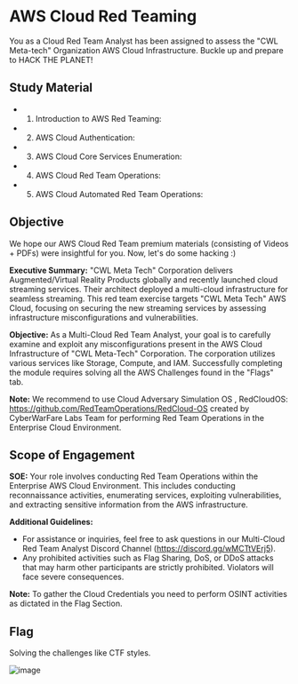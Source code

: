 # AWS Cloud Red Teaming
You as a Cloud Red Team Analyst has been assigned to assess the "CWL Meta-tech" Organization AWS Cloud Infrastructure. Buckle up and prepare to HACK THE PLANET!

## Study Material
+ 1. Introduction to AWS Red Teaming: 
+ 2. AWS Cloud Authentication:
+ 3. AWS Cloud Core Services Enumeration: 
+ 4. AWS Cloud Red Team Operations: 
+ 5. AWS Cloud Automated Red Team Operations: 

## Objective
We hope our AWS Cloud Red Team premium materials (consisting of Videos + PDFs) were insightful for you. Now, let's do some hacking :)

**Executive Summary:**
"CWL Meta Tech" Corporation delivers Augmented/Virtual Reality Products globally and recently launched cloud streaming services. Their architect deployed a multi-cloud infrastructure for seamless streaming. This red team exercise targets "CWL Meta Tech" AWS Cloud, focusing on securing the new streaming services by assessing infrastructure misconfigurations and vulnerabilities.

**Objective:**
As a Multi-Cloud Red Team Analyst, your goal is to carefully examine and exploit any misconfigurations present in the AWS Cloud Infrastructure of "CWL Meta-Tech" Corporation. The corporation utilizes various services like Storage, Compute, and IAM. Successfully completing the module requires solving all the AWS Challenges found in the "Flags" tab.

**Note:**
We recommend to use Cloud Adversary Simulation OS , RedCloudOS: https://github.com/RedTeamOperations/RedCloud-OS created by CyberWarFare Labs Team for performing Red Team Operations in the Enterprise Cloud Environment.


## Scope of Engagement
**SOE:**
Your role involves conducting Red Team Operations within the Enterprise AWS Cloud Environment. This includes conducting reconnaissance activities, enumerating services, exploiting vulnerabilities, and extracting sensitive information from the AWS infrastructure.

**Additional Guidelines:**
+ For assistance or inquiries, feel free to ask questions in our Multi-Cloud Red Team Analyst Discord Channel (https://discord.gg/wMCTtVErj5).
+ Any prohibited activities such as Flag Sharing, DoS, or DDoS attacks that may harm other participants are strictly prohibited. Violators will face severe consequences.

**Note:**
To gather the Cloud Credentials you need to perform OSINT activities as dictated in the Flag Section.


## Flag
Solving the challenges like CTF styles.

![image](https://github.com/h4md153v63n/CloudSec/assets/5091265/e3fe7958-1530-4c00-b214-65e7c5f9d5ea)

